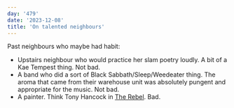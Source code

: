 ```yaml
---
day: '479'
date: '2023-12-08'
title: 'On talented neighbours'
---
```


Past neighbours who maybe had habit:

- Upstairs neighbour who would practice her slam poetry loudly. A bit of a Kae Tempest thing. Not bad.
- A band who did a sort of Black Sabbath/Sleep/Weedeater thing. The aroma that came from their warehouse unit was absolutely pungent and appropriate for the music. Not bad.
- A painter. Think Tony Hancock in [The Rebel](<https://en.wikipedia.org/wiki/The_Rebel_(1961_film)>). Bad.
